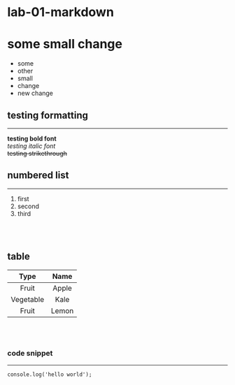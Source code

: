 # lab-01-markdown

# some small change

- some
- other
- small
- change
- new change

## testing formatting
___

**testing bold font**  
*testing italic font*  
~~testing strikethrough~~  

## numbered list
___
1. first
2. second
3. third
<br>
<br>

## table  
|Type           |Name           |
|:-------------:|:-------------:|
|Fruit          |Apple          |
|Vegetable      |Kale           |
|Fruit          |Lemon          |

<br>
<br>

### code snippet
___
`console.log('hello world');`


